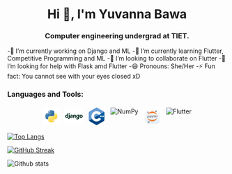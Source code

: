 



<h1 align="center">Hi 👋, I'm Yuvanna Bawa</h1>
<h3 align="center">Computer engineering undergrad at TIET.</h3>

-🔭 I’m currently working on Django and ML
-🌱 I’m currently learning Flutter, Competitive Programming and ML
-👯 I’m looking to collaborate on Flutter 
-🤔 I’m looking for help with Flask amd Flutter 
-😄 Pronouns: She/Her
-⚡ Fun fact: You cannot see with your eyes closed xD


<h3 align="left">Languages and Tools:</h3>
<p align="center">
<img src="https://raw.githubusercontent.com/github/explore/80688e429a7d4ef2fca1e82350fe8e3517d3494d/topics/python/python.png" alt="Python" height="40" style="vertical-align:top; margin:4px">
<img src="https://raw.githubusercontent.com/github/explore/80688e429a7d4ef2fca1e82350fe8e3517d3494d/topics/django/django.png" alt="Django" height="40" style="vertical-align:top; margin:4px">
<img src="https://raw.githubusercontent.com/github/explore/80688e429a7d4ef2fca1e82350fe8e3517d3494d/topics/cpp/cpp.png" alt="C++" height="40" style="vertical-align:top; margin:4px">
  <img src="https://raw.githubusercontent.com/numpy/numpy/7e7f4adab814b223f7f917369a72757cd28b10cb/branding/icons/numpylogo.svg" alt="NumPy" height="40" style="vertical-align:top; margin:4px">
  <img src="https://github.com/raghavTinker/raghavTinker/blob/main/Logos/jupyter.png?raw=true" alt="Jupyter Notebook" height="40" style="vertical-align:top; margin:4px">
  <img src="https://raw.githubusercontent.com/flutter/website/master/src/_assets/image/flutter-lockup-bg.jpg" alt="Flutter" height="40" style="vertical-align:top; margin:4px">
</p>

<p>

[![Top Langs](https://github-readme-stats.vercel.app/api/top-langs/?username=YB73&layout=compact)](https://github.com/anuraghazra/github-readme-stats)


[![GitHub Streak](https://github-readme-streak-stats.herokuapp.com?user=YB73&theme=dark&hide_border=true&fire=DD2727)](https://git.io/streak-stats)
  
  
![Github stats](https://github-readme-stats.vercel.app/api?username=YB73&theme=radical)
  
</p>
